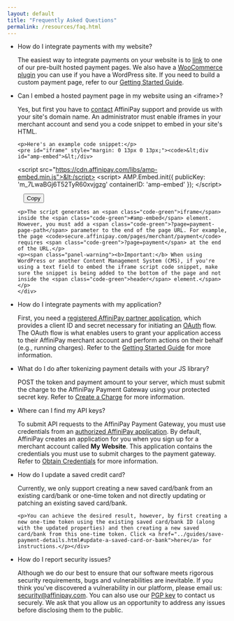 ```yaml
---
layout: default
title: "Frequently Asked Questions"
permalink: /resources/faq.html
---
```


<ul class="collapsible faq-border" data-collapsible="accordion">
  <li>
    <div class="collapsible-header faq">How do I integrate payments with my website?</div>
    <div class="collapsible-body"><p>The easiest way to integrate payments on your website is to <a href="../guides/hosted-payment-page-link.html">link</a> to one of our pre-built hosted payment pages. We also have a <a href="https://github.com/affinipay/affinipay-woocommerce" target="	&#95;blank">WooCommerce plugin</a> you can use if you have a WordPress site. If you need to build a custom payment page, refer to our <a href="../guides/payment-form-getting-started.html">Getting Started Guide</a>.</p></div>
  </li>
</ul>

<ul class="collapsible faq-border" data-collapsible="accordion">
  <li>
    <div class="collapsible-header faq">Can I embed a hosted payment page in my website using an &lt;iframe>?</div>
    <div class="collapsible-body"><p>Yes, but first you have to <a href="mailto:devsupport@affinipay.com">contact</a> AffiniPay support and provide us with your site's domain name. An administrator must enable <span class="code-green">iframes</span> in your merchant account and send you a code snippet to embed in your site's HTML.</p>

    <p>Here's an example code snippet:</p>
    <pre id="iframe" style="margin: 0 13px 0 13px;"><code>&lt;div id="amp-embed">&lt;/div>
&lt;script src="https://cdn.affinipay.com/libs/amp-embed.min.js">&lt;/script>
&lt;script>
  AMP.Embed.init({
    publicKey: 'm_7LwaBGj6T52TyR60xvjgzg'
    containerID: 'amp-embed'
  });
&lt;/script></code></pre>
<button id="btn" class="btn copy" style="margin: 13px 13px 0 13px;" data-clipboard-target="#iframe" onclick="Materialize.toast('Copied!', 2000)">Copy</button>

    <p>The script generates an <span class="code-green">iframe</span> inside the <span class="code-green">#amp-embed</span> element. However, you must add a <span class="code-green">?page=payment-page-path</span> parameter to the end of the page URL. For example, the page <code>secure.affinipay.com/pages/merchant/payment</code> requires <span class="code-green">?page=payment</span> at the end of the URL.</p>
    <p><span class="panel-warning"><b>Important:</b> When using WordPress or another Content Management System (CMS), if you're using a text field to embed the iframe script code snippet, make sure the snippet is being added to the bottom of the page and not inside the <span class="code-green">header</span> element.</span></p>
    </div>
  </li>
</ul>
<ul class="collapsible faq-border" data-collapsible="accordion">
  <li>
    <div class="collapsible-header faq">How do I integrate payments with my application?</div>
    <div class="collapsible-body"><p>First, you need a <a href="../basics/account-management.html#partner-applications">registered AffiniPay partner application</a>, which provides a client ID and secret necessary for initiating an <a href="../basics/authentication.html">OAuth</a> flow. The OAuth flow is what enables users to grant your application access to their AffiniPay merchant account and perform actions on their behalf (e.g., running charges). Refer to the <a href="../guides/app-dev-getting-started.html">Getting Started Guide</a> for more information.</p></div>
  </li>
</ul>
<ul class="collapsible faq-border" data-collapsible="accordion">
  <li>
    <div class="collapsible-header faq">What do I do after tokenizing payment details with your JS library?</div>
    <div class="collapsible-body"><p>POST the token and payment amount to your server, which must submit the charge to the AffiniPay Payment Gateway using your protected secret key. Refer to <a href="../guides/create-charge.html">Create a Charge</a> for more information.</p></div>
  </li>
</ul>
<ul class="collapsible faq-border" data-collapsible="accordion">
  <li>
    <div class="collapsible-header faq">Where can I find my API keys?</div>
    <div class="collapsible-body"><p>To submit API requests to the AffiniPay Payment Gateway, you must use credentials from an <a href="../basics/account-management.html">authorized AffiniPay application</a>. By default, AffiniPay creates an application for you when you sign up for a merchant account called <b>My Website</b>. This application contains the credentials you must use to submit charges to the payment gateway. Refer to <a href="../guides/payment-form-getting-started.html#obtain-credentials">Obtain Credentials</a> for more information.</p></div>
  </li>
</ul>
<ul class="collapsible faq-border" data-collapsible="accordion">
  <li>
    <div class="collapsible-header faq">How do I update a saved credit card?</div>
    <div class="collapsible-body"><p>Currently, we only support creating a new saved card/bank from an existing card/bank or one-time token and not directly updating or patching an existing saved card/bank.</p>

    <p>You can achieve the desired result, however, by first creating a new one-time token using the existing saved card/bank ID (along with the updated properties) and then creating a new saved card/bank from this one-time token. Click <a href="../guides/save-payment-details.html#update-a-saved-card-or-bank">here</a> for instructions.</p></div>
  </li>
</ul>
<ul class="collapsible faq-border" data-collapsible="accordion">
  <li>
    <div class="collapsible-header faq">How do I report security issues?</div>
    <div class="collapsible-body"><p>Although we do our best to ensure that our software meets rigorous security requirements, bugs and vulnerabilities are inevitable. If you think you've discovered a vulnerability in our platform, please email us: <a href="mailto:security@affinipay.com">security@affinipay.com</a>. You can also use our <a href="../basics/overview.html#contacting-affinipay-securely">PGP key</a> to contact us securely. We ask that you allow us an opportunity to address any issues before disclosing them to the public.</p></div>
  </li>
</ul>
